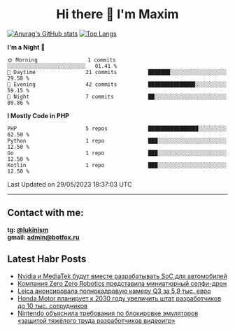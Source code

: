 ## <h1 align="center">Hi there 👋 I'm Maxim</h1>

[![Anurag's GitHub stats](https://github-readme-stats.vercel.app/api?username=lukinism)](https://github.com/anuraghazra/github-readme-stats) [![Top Langs](https://github-readme-stats.vercel.app/api/top-langs/?username=lukinism)](https://github.com/anuraghazra/github-readme-stats)

<!--START_SECTION:waka-->
**I'm a Night 🦉** 

```text
🌞 Morning                1 commits           ░░░░░░░░░░░░░░░░░░░░░░░░░   01.41 % 
🌆 Daytime                21 commits          ███████░░░░░░░░░░░░░░░░░░   29.58 % 
🌃 Evening                42 commits          ███████████████░░░░░░░░░░   59.15 % 
🌙 Night                  7 commits           ██░░░░░░░░░░░░░░░░░░░░░░░   09.86 % 
```


**I Mostly Code in PHP** 

```text
PHP                      5 repos             ████████████████░░░░░░░░░   62.50 % 
Python                   1 repo              ███░░░░░░░░░░░░░░░░░░░░░░   12.50 % 
Go                       1 repo              ███░░░░░░░░░░░░░░░░░░░░░░   12.50 % 
Kotlin                   1 repo              ███░░░░░░░░░░░░░░░░░░░░░░   12.50 % 
```




 Last Updated on 29/05/2023 18:37:03 UTC
<!--END_SECTION:waka-->
___
## Contact with me:
**tg: [@lukinism](https://t.me/lukinism)  
gmail: admin@botfox.ru**

## Latest Habr Posts
<!-- BLOG-POST-LIST:START -->
- [Nvidia и MediaTek будут вместе разрабатывать SoC для автомобилей](https://habr.com/ru/news/738660/)
- [Компания Zero Zero Robotics представила миниатюрный селфи-дрон](https://habr.com/ru/news/738568/)
- [Leica анонсировала полнокадровую камеру Q3 за 5,9 тыс. евро](https://habr.com/ru/news/738426/)
- [Honda Motor планирует к 2030 году увеличить штат разработчиков до 10 тыс. сотрудников](https://habr.com/ru/news/738326/)
- [Nintendo объяснила требования по блокировке эмуляторов «защитой тяжёлого труда разработчиков видеоигр»](https://habr.com/ru/news/738306/)
<!-- BLOG-POST-LIST:END -->
